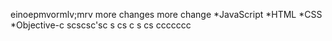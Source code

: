 
einoepmvormlv;mrv
more changes
more change
*JavaScript
*HTML
*CSS
*Objective-c
scscsc'sc
s
cs
c
s
cs
ccccccc
